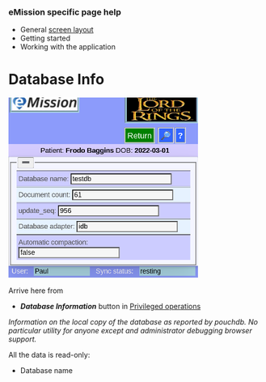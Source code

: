 ### eMission specific page help
* General [screen layout](GeneralLayout.md)
* Getting started
* Working with the application


# Database Info
![](../images/DatabaseInfo.png)

Arrive here from

* *__Database Information__* button in [Privileged operations](Administration.md)

*Information on the local copy of the database as reported by pouchdb. No particular utility for anyone except and administrator debugging browser support.*

All the data is read-only:

* Database name
